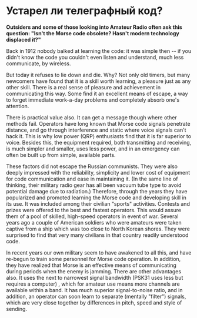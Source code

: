 # Устарел ли телеграфный код?

**Outsiders and some of those looking into Amateur Radio often ask this question:
"Isn't the Morse code obsolete? Hasn't modern technology displaced it?"**

Back in 1912 nobody balked at learning the code: it was simple then -- if you didn't know the
code you couldn't even listen and understand, much less communicate, by wireless.

But today it refuses to lie down and die. Why? Not only old timers, but many newcomers have
found that it is a skill worth learning, a pleasure just as any other skill. There is a real sense of
pleasure and achievement in communicating this way. Some find it an excellent means of escape,
a way to forget immediate work-a-day problems and completely absorb one's attention.

There is practical value also. It can get a message though where other methods fail. Operators
have long known that Morse code signals penetrate distance, and go through interference and
static where voice signals can't hack it. This is why low power (QRP) enthusiasts find that it is
far superior to voice. Besides this, the equipment required, both transmitting and receiving, is
much simpler and smaller, uses less power, and in an emergency can often be built up from
simple, available parts.

These factors did not escape the Russian communists. They were also deeply impressed with the
reliability, simplicity and lower cost of equipment for code communication and ease in
maintaining it. (In the same line of thinking, their military radio gear has all been vacuum tube
type to avoid potential damage due to radiation.) Therefore, through the years they have
popularized and promoted learning the Morse code and developing skill in its use. It was
included among their civilian "sports" activities. Contests and prizes were offered to the best and
fastest operators. This would assure them of a pool of skilled, high-speed operators in event of
war. Several years ago a couple of American soldiers who were amateurs were taken captive
from a ship which was too close to North Korean shores. They were surprised to find that very
many civilians in that country readily understood code.

In recent years our own military seem to have awakened to all this, and have re-begun to train
some personnel for Morse code operation. In addition, they have realized that Morse is an
effective means of communicating during periods when the enemy is jamming. There are other
advantages also. It uses the next to narrowest signal bandwidth (PSK31 uses less but requires a
computer) , which for amateur use means more channels are available within a band. It has
much superior signal-to-noise ratio, and in addition, an operator can soon learn to separate
(mentally "filter") signals, which are very close together by differences in pitch, speed and style
of sending.

